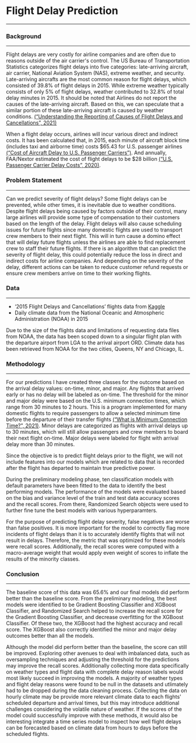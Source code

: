 # Flight Delay Prediction
***

### Background
---
Flight delays are very costly for airline companies and are often due to reasons outside of the air carrier's control. The US Bureau of Transportation Statistics categorizes flight delays into five categories: late-arriving aircraft, air carrier, National Aviation System (NAS), extreme weather, and security. Late-arriving aircrafts are the most common reason for flight delays, which consisted of 39.8% of flight delays in 2015. While extreme weather typically consists of only 5% of flight delays, weather contributed to 32.8% of total delay minutes in 2015. It should be noted that Airlines do not report the causes of the late-arriving aircraft. Based on this, we can speculate that a similar portion of these late-arriving aircraft is caused by weather conditions. [(“Understanding the Reporting of Causes of Flight Delays and Cancellations”, 2021)](https://www.bts.gov/topics/airlines-and-airports/understanding-reporting-causes-flight-delays-and-cancellations)

When a flight delay occurs, airlines will incur various direct and indirect costs. It has been calculated that, in 2015, each minute of aircraft block time (includes taxi and airborne time) costs \$65.43 for U.S. passenger airlines [(“Cost of Aircraft Delay to U.S. Passenger Carriers”)](http://tempstaging.a4a.teamsubjectmatter.com/data/cost-of-aircraft-delay-to-u-s-passenger-carriers/). And annually, FAA/Nextor estimated the cost of flight delays to be \$28 billion [(“U.S. Passenger Carrier Delay Costs”, 2020)](https://www.airlines.org/dataset/u-s-passenger-carrier-delay-costs/).


### Problem Statement
---
Can we predict severity of flight delays? Some flight delays can be prevented, while other times, it is inevitable due to weather conditions. Despite flight delays being caused by factors outside of their control, many large airlines will provide some type of compensation to their customers based on the length of the delay. Flight delays will also cause scheduling issues for future flights since many domestic flights are used to transport crew members to their next flight. This will in turn cause a domino effect that will delay future flights unless the airlines are able to find replacement crew to staff their future flights. If there is an algorithm that can predict the severity of flight delay, this could potentially reduce the loss in direct and indirect costs for airline companies. And depending on the severity of the delay, different actions can be taken to reduce customer refund requests or ensure crew members arrive on time to their working flights.

### Data
---
* ‘2015 Flight Delays and Cancellations’ flights data from [Kaggle](https://www.kaggle.com/usdot/flight-delays)
* Daily climate data from the National Oceanic and Atmospheric Administration (NOAA) in 2015

Due to the size of the flights data and limitations of requesting data files from NOAA, the data has been scoped down to a singular flight plan with the departure airport from LGA to the arrival airport ORD. Climate data has been retrieved from NOAA for the two cities, Queens, NY and Chicago, IL. 

### Methodology
---
For our predictions I have created three classes for the outcome based on the arrival delay values: on-time, minor, and major. Any flights that arrived early or has no delay will be labeled as on-time. The threshold for the minor and major delay were based on the U.S. minimum connection times, which range from 30 minutes to 2 hours. This is a program implemented for many domestic flights to require passengers to allow a selected minimum time before the departure of their transfer flights [(“What is Minimum Connection Time?”, 2021)](https://www.airtreks.com/go/minimum-connection-time/). Minor delays are categorized as flights with arrival delays up to 30 minutes, which will still allow passengers and crew members to board their next flight on-time. Major delays were labeled for flight with arrival delay more than 30 minutes.

Since the objective is to predict flight delays prior to the flight, we will not include features into our models which are related to data that is recorded after the flight has departed to maintain true predictive power.

During the preliminary modeling phase, ten classification models with default parameters have been fitted to the data to identify the best performing models. The performance of the models were evaluated based on the bias and variance level of the train and test data accuracy scores and the recall scores. From there, Randomized Search objects were used to further fine tune the best models with various hyperparamters.

For the purpose of predicting flight delay severity, false negatives are worse than false positives. It is more important for the model to correctly flag more incidents of flight delays than it is to accurately identify flights that will not result in delays. Therefore, the metric that was optimized for these models were recall scores. Additionally, the recall scores were computed with a macro-average weight that would apply even weight of scores to inflate the results of the minority classes.

### Conclusion
---
The baseline score of this data was 65.6% and our final models did perform better than the baseline score. From the preliminary modeling, the best models were identified to be Gradient Boosting Classifier and XGBoost Classifier, and Randomized Search helped to increase the recall score for the Gradient Boosting Classifier, and decrease overfitting for the XGBoost Classifier. Of these two, the XGBoost had the highest accuracy and recall score. The XGBoost also correctly identified the minor and major delay outcomes better than all the models.

Although the model did perform better than the baseline, the score can still be improved. Exploring other avenues to deal with imbalanced data, such as oversampling techniques and adjusting the threshold for the predictions may improve the recall scores. Additionally collecting more data specifically on weather types and flight data with complete delay reason labels would most likely succeed in improving the models. A majority of weather types and flight delay reasons were found to be null in the datasets and utlimately had to be dropped during the data cleaning process. Collecting the data on hourly climate may be provide more relevant climate data to each flights' scheduled departure and arrival times, but this may introduce additional challenges considering the volatile nature of weather. If the scores of the model could successfully improve with these methods, it would also be interesting integrate a time series model to inspect how well flight delays can be forecasted based on climate data from hours to days before the scheduled flights.





